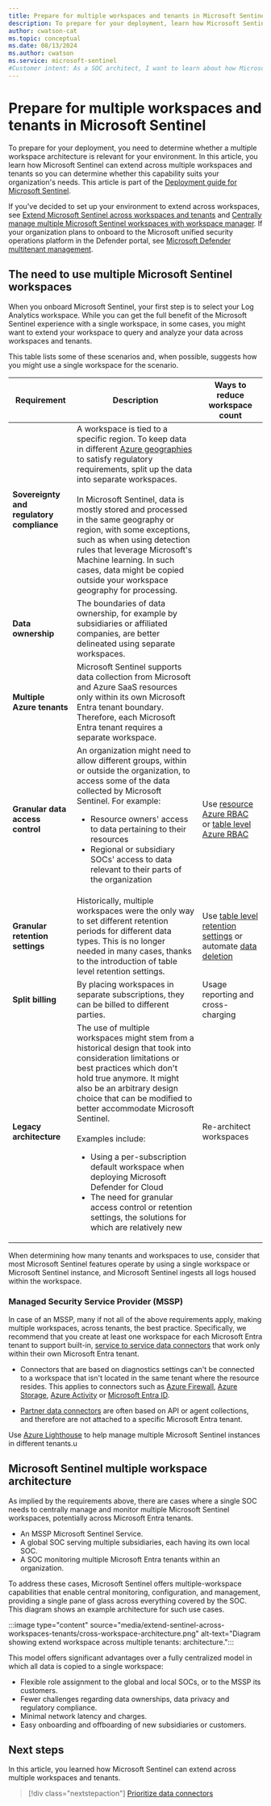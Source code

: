 ```yaml
---
title: Prepare for multiple workspaces and tenants in Microsoft Sentinel
description: To prepare for your deployment, learn how Microsoft Sentinel can extend across multiple workspaces and tenants.
author: cwatson-cat
ms.topic: conceptual
ms.date: 08/13/2024
ms.author: cwatson
ms.service: microsoft-sentinel
#Customer intent: As a SOC architect, I want to learn about how Microsoft Sentinel can extend across workspaces so I can determine whether I need this capability and prepare accordingly.
---
```


# Prepare for multiple workspaces and tenants in Microsoft Sentinel

To prepare for your deployment, you need to determine whether a multiple workspace architecture is relevant for your environment. In this article, you learn how Microsoft Sentinel can extend across multiple workspaces and tenants so you can determine whether this capability suits your organization's needs. This article is part of the [Deployment guide for Microsoft Sentinel](deploy-overview.md).

If you've decided to set up your environment to extend across workspaces, see [Extend Microsoft Sentinel across workspaces and tenants](extend-sentinel-across-workspaces-tenants.md) and [Centrally manage multiple Microsoft Sentinel workspaces with workspace manager](workspace-manager.md). If your organization plans to onboard to the Microsoft unified security operations platform in the Defender portal, see [Microsoft Defender multitenant management](/defender-xdr/mto-overview).

## The need to use multiple Microsoft Sentinel workspaces

When you onboard Microsoft Sentinel, your first step is to select your Log Analytics workspace. While you can get the full benefit of the Microsoft Sentinel experience with a single workspace, in some cases, you might want to extend your workspace to query and analyze your data across workspaces and tenants.

This table lists some of these scenarios and, when possible, suggests how you might use a single workspace for the scenario.

| Requirement | Description | Ways to reduce workspace count |
|-------------|-------------|--------------------------------|
| **Sovereignty and regulatory compliance** | A workspace is tied to a specific region. To keep data in different [Azure geographies](https://azure.microsoft.com/global-infrastructure/geographies/) to satisfy regulatory requirements, split up the data into separate workspaces. <br><br>In Microsoft Sentinel, data is mostly stored and processed in the same geography or region, with some exceptions, such as when using detection rules that leverage Microsoft's Machine learning. In such cases, data might be copied outside your workspace geography for processing. |  |
| **Data ownership** | The boundaries of data ownership, for example by subsidiaries or affiliated companies, are better delineated using separate workspaces. |  |
| **Multiple Azure tenants** | Microsoft Sentinel supports data collection from Microsoft and Azure SaaS resources only within its own Microsoft Entra tenant boundary. Therefore, each Microsoft Entra tenant requires a separate workspace. |  |
| **Granular data access control** | An organization might need to allow different groups, within or outside the organization, to access some of the data collected by Microsoft Sentinel. For example:<br><ul><li>Resource owners' access to data pertaining to their resources</li><li>Regional or subsidiary SOCs' access to data relevant to their parts of the organization</li></ul> | Use [resource Azure RBAC](resource-context-rbac.md) or [table level Azure RBAC](https://techcommunity.microsoft.com/t5/azure-sentinel/table-level-rbac-in-azure-sentinel/ba-p/965043) |
| **Granular retention settings** | Historically, multiple workspaces were the only way to set different retention periods for different data types. This is no longer needed in many cases, thanks to the introduction of table level retention settings. | Use [table level retention settings](https://techcommunity.microsoft.com/t5/azure-sentinel/new-per-data-type-retention-is-now-available-for-azure-sentinel/ba-p/917316) or automate [data deletion](../azure-monitor/logs/personal-data-mgmt.md#exporting-and-deleting-personal-data) |
| **Split billing** | By placing workspaces in separate subscriptions, they can be billed to different parties. | Usage reporting and cross-charging |
| **Legacy architecture** | The use of multiple workspaces might stem from a historical design that took into consideration limitations or best practices which don't hold true anymore. It might also be an arbitrary design choice that can be modified to better accommodate Microsoft Sentinel.<br><br>Examples include:<br><ul><li>Using a per-subscription default workspace when deploying Microsoft Defender for Cloud</li><li>The need for granular access control or retention settings, the solutions for which are relatively new</li></ul> | Re-architect workspaces |

When determining how many tenants and workspaces to use, consider that most Microsoft Sentinel features operate by using a single workspace or Microsoft Sentinel instance, and Microsoft Sentinel ingests all logs housed within the workspace.

### Managed Security Service Provider (MSSP)

In case of an MSSP, many if not all of the above requirements apply, making multiple workspaces, across tenants, the best practice. Specifically, we recommend that you create at least one workspace for each Microsoft Entra tenant to support built-in, [service to service data connectors](connect-data-sources.md#service-to-service-integration-for-data-connectors) that work only within their own Microsoft Entra tenant.

- Connectors that are based on diagnostics settings can't be connected to a workspace that isn't located in the same tenant where the resource resides. This applies to connectors such as [Azure Firewall](./data-connectors/azure-firewall.md), [Azure Storage](./data-connectors/azure-storage-account.md), [Azure Activity](./data-connectors/azure-activity.md) or [Microsoft Entra ID](connect-azure-active-directory.md).

- [Partner data connectors](data-connectors-reference.md) are often based on API or agent collections, and therefore are not attached to a specific Microsoft Entra tenant.

Use [Azure Lighthouse](../lighthouse/how-to/onboard-customer.md) to help manage multiple Microsoft Sentinel instances in different tenants.u

## Microsoft Sentinel multiple workspace architecture

As implied by the requirements above, there are cases where a single SOC needs to centrally manage and monitor multiple Microsoft Sentinel workspaces, potentially across Microsoft Entra tenants.

- An MSSP Microsoft Sentinel Service.
- A global SOC serving multiple subsidiaries, each having its own local SOC.
- A SOC monitoring multiple Microsoft Entra tenants within an organization.

To address these cases, Microsoft Sentinel offers multiple-workspace capabilities that enable central monitoring, configuration, and management, providing a single pane of glass across everything covered by the SOC. This diagram shows an example architecture for such use cases. 

:::image type="content" source="media/extend-sentinel-across-workspaces-tenants/cross-workspace-architecture.png" alt-text="Diagram showing extend workspace across multiple tenants: architecture.":::

This model offers significant advantages over a fully centralized model in which all data is copied to a single workspace:

- Flexible role assignment to the global and local SOCs, or to the MSSP its customers.
- Fewer challenges regarding data ownerships, data privacy and regulatory compliance.
- Minimal network latency and charges.
- Easy onboarding and offboarding of new subsidiaries or customers.

## Next steps

In this article, you learned how Microsoft Sentinel can extend across multiple workspaces and tenants.

> [!div class="nextstepaction"]
> [Prioritize data connectors](prioritize-data-connectors.md)
